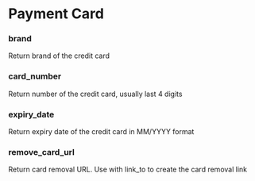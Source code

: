 # Payment Card

### brand

Return brand of the credit card



### card\_number

Return number of the credit card, usually last 4 digits



### expiry\_date

Return expiry date of the credit card in MM/YYYY format



### remove\_card\_url

Return card removal URL. Use with link\_to to create the card removal link

